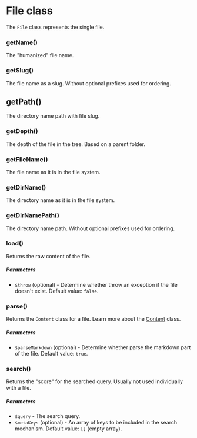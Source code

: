 # File class

The `File` class represents the single file.

### getName()

The "humanized" file name.

### getSlug()

The file name as a slug. Without optional prefixes used for ordering.

## getPath()

The directory name path with file slug.

### getDepth()

The depth of the file in the tree. Based on a parent folder.

### getFileName()

The file name as it is in the file system.

### getDirName()

The directory name as it is in the file system.

### getDirNamePath()

The directory name path. Without optional prefixes used for ordering.

### load()

Returns the raw content of the file.

##### Parameters

* `$throw` (optional) - Determine whether throw an exception if the file doesn't exist. Default value: `false`.

### parse()

Returns the `Content` class for a file. Learn more about the [Content](content.md) class.

##### Parameters

* `$parseMarkdown` (optional) - Determine whether parse the markdown part of the file. Default value: `true`.

### search()

Returns the "score" for the searched query. Usually not used individually with a file.

##### Parameters

* `$query` - The search query.
* `$metaKeys` (optional) - An array of keys to be included in the search mechanism. Default value: `[]` (empty array).

